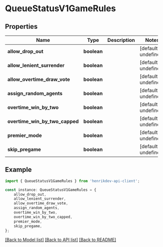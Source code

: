 # QueueStatusV1GameRules


## Properties

Name | Type | Description | Notes
------------ | ------------- | ------------- | -------------
**allow_drop_out** | **boolean** |  | [default to undefined]
**allow_lenient_surrender** | **boolean** |  | [default to undefined]
**allow_overtime_draw_vote** | **boolean** |  | [default to undefined]
**assign_random_agents** | **boolean** |  | [default to undefined]
**overtime_win_by_two** | **boolean** |  | [default to undefined]
**overtime_win_by_two_capped** | **boolean** |  | [default to undefined]
**premier_mode** | **boolean** |  | [default to undefined]
**skip_pregame** | **boolean** |  | [default to undefined]

## Example

```typescript
import { QueueStatusV1GameRules } from 'henrikdev-api-client';

const instance: QueueStatusV1GameRules = {
    allow_drop_out,
    allow_lenient_surrender,
    allow_overtime_draw_vote,
    assign_random_agents,
    overtime_win_by_two,
    overtime_win_by_two_capped,
    premier_mode,
    skip_pregame,
};
```

[[Back to Model list]](../README.md#documentation-for-models) [[Back to API list]](../README.md#documentation-for-api-endpoints) [[Back to README]](../README.md)
